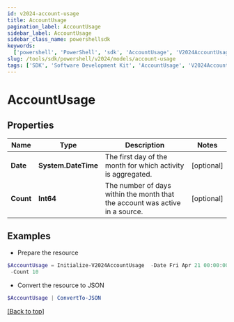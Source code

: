 ```yaml
---
id: v2024-account-usage
title: AccountUsage
pagination_label: AccountUsage
sidebar_label: AccountUsage
sidebar_class_name: powershellsdk
keywords:
  ['powershell', 'PowerShell', 'sdk', 'AccountUsage', 'V2024AccountUsage']
slug: /tools/sdk/powershell/v2024/models/account-usage
tags: ['SDK', 'Software Development Kit', 'AccountUsage', 'V2024AccountUsage']
---
```


# AccountUsage

## Properties

| Name | Type | Description | Notes |
| --- | --- | --- | --- |
| **Date** | **System.DateTime** | The first day of the month for which activity is aggregated. | [optional] |
| **Count** | **Int64** | The number of days within the month that the account was active in a source. | [optional] |

## Examples

- Prepare the resource

```powershell
$AccountUsage = Initialize-V2024AccountUsage  -Date Fri Apr 21 00:00:00 UTC 2023 `
 -Count 10
```

- Convert the resource to JSON

```powershell
$AccountUsage | ConvertTo-JSON
```

[[Back to top]](#)
